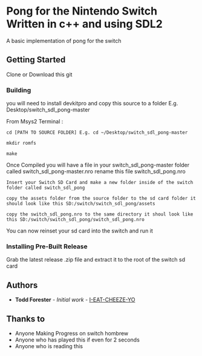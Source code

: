 # Pong for the Nintendo Switch Written in c++ and using SDL2

A basic implementation of pong for the switch

## Getting Started

Clone or Download this git

### Building

you will need to install devkitpro and copy this source to a folder E.g. Desktop/switch_sdl_pong-master

From Msys2 Terminal :

```
cd [PATH TO SOURCE FOLDER] E.g. cd ~/Desktop/switch_sdl_pong-master
```
```
mkdir romfs
```
```
make
```

Once Compiled you will have a file in your switch_sdl_pong-master folder called switch_sdl_pong-master.nro
rename this file switch_sdl_pong.nro

```
Insert your Switch SD Card and make a new folder inside of the switch folder called switch_sdl_pong
```
```
copy the assets folder from the source folder to the sd card folder it should look like this SD:/switch/switch_sdl_pong/assets
```
```
copy the switch_sdl_pong.nro to the same directory it shoul look like this SD:/switch/switch_sdl_pong/switch_sdl_pong.nro
```

You can now reinset your sd card into the switch and run it


### Installing Pre-Built Release



Grab the latest release .zip file and extract it to the root of the switch sd card

## Authors

* **Todd Forester** - *Initial work* - [I-EAT-CHEEZE-YO](https://github.com/I-EAT-CHEEZE-YO)

## Thanks to

* Anyone Making Progress on switch hombrew
* Anyone who has played this if even for 2 seconds
* Anyone who is reading this


